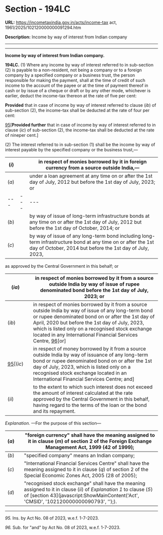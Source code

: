 # Section - 194LC

**URL:** https://incometaxindia.gov.in/acts/income-tax act, 1961/2025/102120000000091294.htm

**Description:** Income by way of interest from Indian company

---

****  
  
**Income by way of interest from Indian company.**

**194LC.** (1) Where any income by way of interest referred to in sub-section (2) is payable to a non-resident, not being a company or to a foreign company by a specified company or a business trust, the person responsible for making the payment, shall at the time of credit of such income to the account of the payee or at the time of payment thereof in cash or by issue of a cheque or draft or by any other mode, whichever is earlier, deduct the income-tax thereon at the rate of five per cent:

**Provided** that in case of income by way of interest referred to clause (_ib_) of sub-section (2), the income-tax shall be deducted at the rate of four per cent:

[95](javascript:ShowFootnote\('fn95'\);)[**Provided further** that in case of income by way of interest referred to in clause (_ic_) of sub-section (2), the income-tax shall be deducted at the rate of nineper cent.]

(2) The interest referred to in sub-section (1) shall be the income by way of interest payable by the specified company or the business trust,—

(_i_)|  |  in respect of monies borrowed by it in foreign currency from a source outside India,—  
---|---|---  
(_a_)|  |  under a loan agreement at any time on or after the 1st day of July, 2012 but before the 1st day of July, 2023; or  
---|---|---  
(_b_)|  |  by way of issue of long-term infrastructure bonds at any time on or after the 1st day of July, 2012 but before the 1st day of October, 2014; or  
(_c_)|  |  by way of issue of any long-term bond including long-term infrastructure bond at any time on or after the 1st day of October, 2014 but before the 1st day of July, 2023,  
  
as approved by the Central Government in this behalf; or

(_ia_)|  |  in respect of monies borrowed by it from a source outside India by way of issue of rupee denominated bond before the 1st day of July, 2023; or  
---|---|---  
(_ib_)|  |  in respect of monies borrowed by it from a source outside India by way of issue of any long-term bond or rupee denominated bond on or after the 1st day of April, 2020 but before the 1st day of July, 2023, which is listed only on a recognised stock exchange located in any International Financial Services Centre, [96](javascript:ShowFootnote\('fn96'\);)[or]  
[95](javascript:ShowFootnote\('fn95'\);)[(_ic_)|  |  in respect of money borrowed by it from a source outside India by way of issuance of any long-term bond or rupee denominated bond on or after the 1st day of July, 2023, which is listed only on a recognised stock exchange located in an International Financial Services Centre; and]  
(_ii_)|  |  to the extent to which such interest does not exceed the amount of interest calculated at the rate approved by the Central Government in this behalf, having regard to the terms of the loan or the bond and its repayment.  
  
_Explanation._ —For the purpose of this section—

(_a_)|  |  "foreign currency" shall have the meaning assigned to it in clause (_m_) of section 2 of the Foreign Exchange Management Act, 1999 (42 of 1999);  
---|---|---  
(_b_)|  |  "specified company" means an Indian company;  
(_c_)|  |  "International Financial Services Centre" shall have the meaning assigned to it in clause (_q_) of section 2 of the Special Economic Zones Act, 2005 (28 of 2005);  
(_d_)|  |  "recognised stock exchange" shall have the meaning assigned to it in clause (_ii_) of _Explanation 1_ to clause (_5_) of [section 43](javascript:ShowMainContent\('Act', 'CMSID', '102120000000090793', ''\);).  
  
* * *

_95._ Ins. by Act No. 08 of 2023, w.e.f. 1-7-2023.

_96._ Sub. for "and" by Act No. 08 of 2023, w.e.f. 1-7-2023.